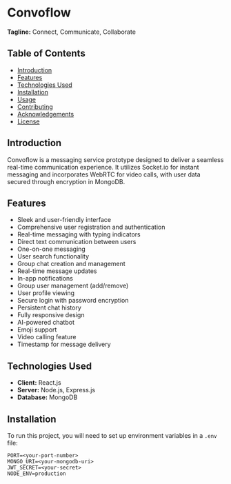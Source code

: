 # Convoflow

**Tagline:** Connect, Communicate, Collaborate

## Table of Contents

- [Introduction](#introduction)
- [Features](#features)
- [Technologies Used](#technologies-used)
- [Installation](#installation)
- [Usage](#usage)
- [Contributing](#contributing)
- [Acknowledgements](#acknowledgements)
- [License](#license)

## Introduction

Convoflow is a messaging service prototype designed to deliver a seamless real-time communication experience. It utilizes Socket.io for instant messaging and incorporates WebRTC for video calls, with user data secured through encryption in MongoDB.

## Features

- Sleek and user-friendly interface
- Comprehensive user registration and authentication
- Real-time messaging with typing indicators
- Direct text communication between users
- One-on-one messaging
- User search functionality
- Group chat creation and management
- Real-time message updates
- In-app notifications
- Group user management (add/remove)
- User profile viewing
- Secure login with password encryption
- Persistent chat history
- Fully responsive design
- AI-powered chatbot
- Emoji support
- Video calling feature
- Timestamp for message delivery

## Technologies Used

- **Client:** React.js
- **Server:** Node.js, Express.js
- **Database:** MongoDB

## Installation

To run this project, you will need to set up environment variables in a `.env` file:

```plaintext
PORT=<your-port-number>
MONGO_URI=<your-mongodb-uri>
JWT_SECRET=<your-secret>
NODE_ENV=production

